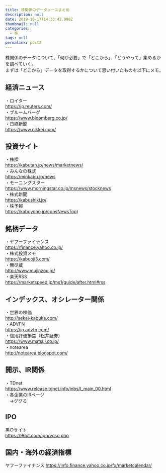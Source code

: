 ```yaml
---
title: 株関係のデータソースまとめ
description: null
date: 2019-10-17T14:33:42.998Z
thumbnail: null
categories:
  - 株
tags: null
permalink: post2
---
```

株関係のデータについて、「何が必要」で「どこから」、「どうやって」集めるかを調べていく。  
まずは「どこから」データを取得するかについて思い付いたものを以下にメモ。

## 経済ニュース
・ロイター  
https://jp.reuters.com/  
・ブルームバーグ  
https://www.bloomberg.co.jp/  
・日経新聞  
https://www.nikkei.com/

## 投資サイト
・株探  
https://kabutan.jp/news/marketnews/  
・みんなの株式  
https://minkabu.jp/news  
・モーニングスター   
https://www.morningstar.co.jp/msnews/stocknews  
・株式新聞  
https://kabushiki.jp/  
・株予報  
https://kabuyoho.jp/consNewsTop)

## 銘柄データ
・ヤフーファイナンス  
https://finance.yahoo.co.jp/  
・株式投資メモ  
https://kabuoji3.com/  
・無尽蔵  
http://www.mujinzou.jp/  
・楽天RSS  
https://marketspeed.jp/ms1/guide/after.html#rss

## インデックス、オシレーター関係
・世界の株価  
http://sekai-kabuka.com/  
・ADVFN  
https://jp.advfn.com/  
・信用評価損益（松井証券）  
https://www.matsui.co.jp/  
・notearea  
http://notearea.blogspot.com/

## 開示、IR関係
・TDnet  
https://www.release.tdnet.info/inbs/I_main_00.html  
・各企業のIRページ  
　→ググる

## IPO
黒○サイト  
https://96ut.com/ipo/yoso.php

## 国内・海外の経済指標
ヤフーファイナンス
https://info.finance.yahoo.co.jp/fx/marketcalendar/

